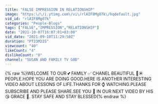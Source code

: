 ```yaml
---
title: "FALSE IMPRESSION IN RELATIONSHIP"
image: "https:\/\/i.ytimg.com\/vi\/rlAIF8Mg07k\/hqdefault.jpg"
vid_id: "rlAIF8Mg07k"
categories: "People-Blogs"
tags: ["FALSE","IMPRESSION","RELATIONSHIP"]
date: "2021-10-07T16:07:01+03:00"
vid_date: "2021-09-10T11:29:50Z"
duration: "PT23M22S"
viewcount: "40"
likeCount: "4"
dislikeCount: "0"
channel: "SUSAN AND FAMILY TV GOD"
---
```

{% raw %}WELCOME TO OUR 💕 FAMILY ✅ CHANEL BEAUTIFUL 🥰☀️ PEOPLE.HOPE YOU ARE DOING GOOD.HERE IS ANOTHER INTERESTING VIDEO ABOUT LESSONS OF LIFE.THANKS FOR ⌚ WATCHING.PLEASE SUBSCRIBE AND PLEASE SHARE.SEE YOU 💞 IN OUR NEXT VIDEO BY HIS 😘 GRACE 🙏. STAY SAFE AND STAY BLESSED{% endraw %}
